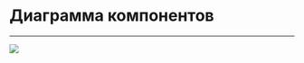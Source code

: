 # Диаграмма компонентов
________
![](https://github.com/Vrach01/BookStorage/blob/master/Docs/Component/ComponentDiagram.png)
